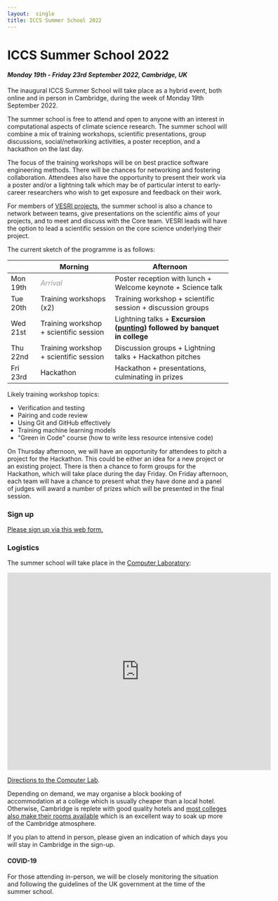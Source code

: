 ```yaml
---
layout:  single
title: ICCS Summer School 2022
---
```



# ICCS Summer School 2022

<h4><i>Monday 19th - Friday 23rd September 2022, Cambridge, UK</i></h4>

The inaugural ICCS Summer School will take place as a hybrid event, both online and in person
in Cambridge, during the week of Monday 19th September 2022.

The summer school is free to attend and open to anyone with an interest in computational aspects
of climate science research. The summer school will combine a mix of training workshops, scientific
presentations, group discussions, social/networking activities, a poster reception, and a hackathon on the last day. 

The focus of the training workshops will be on best practice software engineering methods.
There will be chances for networking and fostering collaboration.
Attendees also have the opportunity to present their work via a poster and/or a lightning talk which 
may be of particular interst to early-career researchers who wish to get exposure and feedback on their work.

For members of [VESRI projects](https://www.schmidtfutures.com/our-work/virtual-earth-system-research-institute-vesri/), the summer school is also a chance to network between teams, give presentations on the scientific aims of your projects, and to meet and discuss with the Core team. VESRI leads will have the option to lead a scientific session on the core science underlying their project.

The current sketch of the programme is as follows:

|                | Morning                    | Afternoon                                       |
| -------------- | -------                    | ----------------------------------------------- |
| Mon 19th    | <i><span style='color:#999;'>Arrival</span>                           | Poster reception with lunch + Welcome keynote + Science talk |
| Tue 20th   | Training workshops (x2)    | Training workshop + scientific session + discussion groups |
| Wed 21st | Training workshop + scientific session  | Lightning talks + __Excursion ([punting](https://en.wikipedia.org/wiki/Punt_(boat))) followed by banquet in college__ |
| Thu 22nd  | Training workshop + scientific session | Discussion groups + Lightning talks + Hackathon pitches |
| Fri 23rd    | Hackathon | Hackathon + presentations, culminating in prizes |

Likely training workshop topics:

  * Verification and testing
  * Pairing and code review
  * Using Git and GitHub effectively
  * Training machine learning models
  * "Green in Code" course (how to write less resource intensive code)

On Thursday afternoon, we will have an opportunity for attendees to pitch a project for the Hackathon. This could
be either an idea for a new project or an existing project. There is then a chance to form groups for the
Hackathon, which will take place during the day Friday. On Friday afternoon, each team will have a chance to present
what they have done and a panel of judges will award a number of prizes which will be presented in the final
session.

### Sign up

[Please sign up via this web form.](https://docs.google.com/forms/d/1nkL5Q1xB69kATiHdbvcg_z9LuxpIB5D_0KUHF8Hma94/edit)

### Logistics 

The summer school will take place in the [Computer Laboratory](https://www.cst.cam.ac.uk/):
<iframe src="https://www.google.com/maps/embed?pb=!1m18!1m12!1m3!1d2444.788493704551!2d0.09173199999999997!3d52.210891!2m3!1f0!2f0!3f0!3m2!1i1024!2i768!4f13.1!3m3!1m2!1s0x47d8774a3f6e55cd%3A0xabf8227343e684c7!2sComputer%20Laboratory%2C%20University%20of%20Cambridge!5e0!3m2!1sen!2suk!4v1653055464009!5m2!1sen!2suk" width="600" height="450" style="border:0;" allowfullscreen="" loading="lazy" referrerpolicy="no-referrer-when-downgrade"></iframe>

[Directions to the Computer Lab](https://www.cst.cam.ac.uk/directions).

Depending on demand, we may organise a block booking of accommodation at a college which is usually cheaper than a local hotel. Otherwise, Cambridge is replete with good quality hotels and [most colleges also make their rooms available](https://www.universityrooms.com/en-GB/city/cambridge/home/?gclid=Cj0KCQjw-JyUBhCuARIsANUqQ_KO7BKHd9D9yhAt5q80cBarTw0ltRwbJ-GHXpl-zjx4eiIgEqdPeJQaAjzcEALw_wcB) which is an excellent way to soak up more of the Cambridge atmosphere.

If you plan to attend in person, please given an indication of which days you will stay in Cambridge in the sign-up.

#### COVID-19

For those attending in-person, we will be closely monitoring the situation and following the guidelines of the UK government at the time of the summer school.
